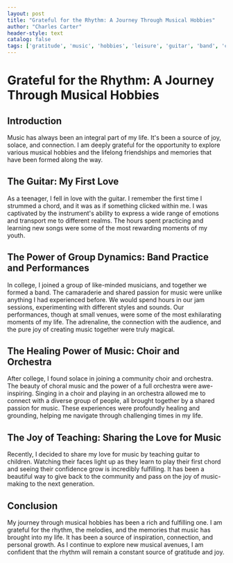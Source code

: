 ```yaml
---
layout: post
title: "Grateful for the Rhythm: A Journey Through Musical Hobbies"
author: "Charles Carter"
header-style: text
catalog: false
tags: ['gratitude', 'music', 'hobbies', 'leisure', 'guitar', 'band', 'choir', 'orchestra', 'teaching']
---
```


# Grateful for the Rhythm: A Journey Through Musical Hobbies

## Introduction

Music has always been an integral part of my life. It's been a source of joy, solace, and connection. I am deeply grateful for the opportunity to explore various musical hobbies and the lifelong friendships and memories that have been formed along the way.

## The Guitar: My First Love

As a teenager, I fell in love with the guitar. I remember the first time I strummed a chord, and it was as if something clicked within me. I was captivated by the instrument's ability to express a wide range of emotions and transport me to different realms. The hours spent practicing and learning new songs were some of the most rewarding moments of my youth.

## The Power of Group Dynamics: Band Practice and Performances

In college, I joined a group of like-minded musicians, and together we formed a band. The camaraderie and shared passion for music were unlike anything I had experienced before. We would spend hours in our jam sessions, experimenting with different styles and sounds. Our performances, though at small venues, were some of the most exhilarating moments of my life. The adrenaline, the connection with the audience, and the pure joy of creating music together were truly magical.

## The Healing Power of Music: Choir and Orchestra

After college, I found solace in joining a community choir and orchestra. The beauty of choral music and the power of a full orchestra were awe-inspiring. Singing in a choir and playing in an orchestra allowed me to connect with a diverse group of people, all brought together by a shared passion for music. These experiences were profoundly healing and grounding, helping me navigate through challenging times in my life.

## The Joy of Teaching: Sharing the Love for Music

Recently, I decided to share my love for music by teaching guitar to children. Watching their faces light up as they learn to play their first chord and seeing their confidence grow is incredibly fulfilling. It has been a beautiful way to give back to the community and pass on the joy of music-making to the next generation.

## Conclusion

My journey through musical hobbies has been a rich and fulfilling one. I am grateful for the rhythm, the melodies, and the memories that music has brought into my life. It has been a source of inspiration, connection, and personal growth. As I continue to explore new musical avenues, I am confident that the rhythm will remain a constant source of gratitude and joy.
